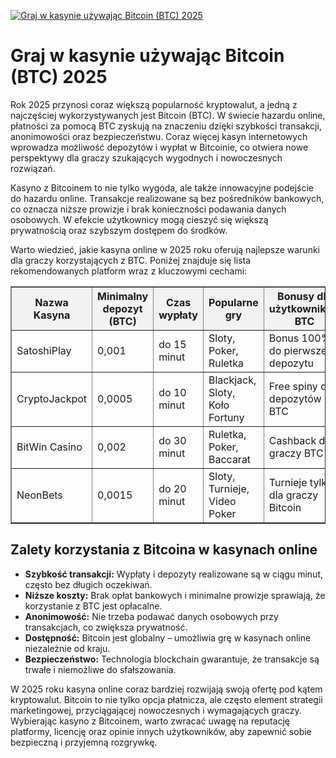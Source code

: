 [![Graj w kasynie używając Bitcoin (BTC) 2025](https://123-caf.pages.dev/gitsignup.png)](https://vrmoo.ru/Bt82HjjY)

<h1>Graj w kasynie używając Bitcoin (BTC) 2025</h1> <p>Rok 2025 przynosi coraz większą popularność kryptowalut, a jedną z najczęściej wykorzystywanych jest Bitcoin (BTC). W świecie hazardu online, płatności za pomocą BTC zyskują na znaczeniu dzięki szybkości transakcji, anonimowości oraz bezpieczeństwu. Coraz więcej kasyn internetowych wprowadza możliwość depozytów i wypłat w Bitcoinie, co otwiera nowe perspektywy dla graczy szukających wygodnych i nowoczesnych rozwiązań.</p> <p>Kasyno z Bitcoinem to nie tylko wygoda, ale także innowacyjne podejście do hazardu online. Transakcje realizowane są bez pośredników bankowych, co oznacza niższe prowizje i brak konieczności podawania danych osobowych. W efekcie użytkownicy mogą cieszyć się większą prywatnością oraz szybszym dostępem do środków.</p> <p>Warto wiedzieć, jakie kasyna online w 2025 roku oferują najlepsze warunki dla graczy korzystających z BTC. Poniżej znajduje się lista rekomendowanych platform wraz z kluczowymi cechami:</p> <table border="1" cellpadding="8" cellspacing="0" style="border-collapse: collapse; width: 100%; max-width: 700px;">   <thead>     <tr style="background-color: #f2f2f2;">       <th>Nazwa Kasyna</th>       <th>Minimalny depozyt (BTC)</th>       <th>Czas wypłaty</th>       <th>Popularne gry</th>       <th>Bonusy dla użytkowników BTC</th>     </tr>   </thead>   <tbody>     <tr>       <td>SatoshiPlay</td>       <td>0,001</td>       <td>do 15 minut</td>       <td>Sloty, Poker, Ruletka</td>       <td>Bonus 100% do pierwszego depozytu</td>     </tr>     <tr>       <td>CryptoJackpot</td>       <td>0,0005</td>       <td>do 10 minut</td>       <td>Blackjack, Sloty, Koło Fortuny</td>       <td>Free spiny dla depozytów BTC</td>     </tr>     <tr>       <td>BitWin Casino</td>       <td>0,002</td>       <td>do 30 minut</td>       <td>Ruletka, Poker, Baccarat</td>       <td>Cashback dla graczy BTC</td>     </tr>     <tr>       <td>NeonBets</td>       <td>0,0015</td>       <td>do 20 minut</td>       <td>Sloty, Turnieje, Video Poker</td>       <td>Turnieje tylko dla graczy Bitcoin</td>     </tr>   </tbody> </table> <h2>Zalety korzystania z Bitcoina w kasynach online</h2> <ul>   <li><strong>Szybkość transakcji:</strong> Wypłaty i depozyty realizowane są w ciągu minut, często bez długich oczekiwań.</li>   <li><strong>Niższe koszty:</strong> Brak opłat bankowych i minimalne prowizje sprawiają, że korzystanie z BTC jest opłacalne.</li>   <li><strong>Anonimowość:</strong> Nie trzeba podawać danych osobowych przy transakcjach, co zwiększa prywatność.</li>   <li><strong>Dostępność:</strong> Bitcoin jest globalny – umożliwia grę w kasynach online niezależnie od kraju.</li>   <li><strong>Bezpieczeństwo:</strong> Technologia blockchain gwarantuje, że transakcje są trwałe i niemożliwe do sfałszowania.</li> </ul> <p>W 2025 roku kasyna online coraz bardziej rozwijają swoją ofertę pod kątem kryptowalut. Bitcoin to nie tylko opcja płatnicza, ale często element strategii marketingowej, przyciągającej nowoczesnych i wymagających graczy. Wybierając kasyno z Bitcoinem, warto zwracać uwagę na reputację platformy, licencję oraz opinie innych użytkowników, aby zapewnić sobie bezpieczną i przyjemną rozgrywkę.</p>